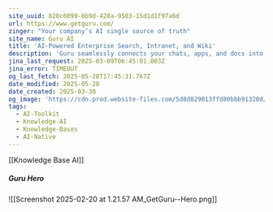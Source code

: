 ```yaml
---
site_uuid: 828c6099-6b9d-428a-9503-15d1d1f97a6d
url: https://www.getguru.com/
zinger: "Your company’s AI single source of truth"
site_name: Guru AI
title: 'AI-Powered Enterprise Search, Intranet, and Wiki'
description: 'Guru seamlessly connects your chats, apps, and docs into one single source of truth with our all-in-one knowledge platform for enterprise search, knowledge base, wiki, and intranet.'
jina_last_request: 2025-03-09T06:45:01.003Z
jina_error: TIMEOUT
og_last_fetch: 2025-05-28T17:45:31.767Z
date_modified: 2025-05-28
date_created: 2025-03-30
og_image: 'https://cdn.prod.website-files.com/5d8d029013ffd80bbb91320d/67a65c0c4ad3942cc0631529_OG-1%20(2).avif'
tags:
  - AI-Toolkit
  - Knowledge-AI
  - Knowledge-Bases
  - AI-Native
---
```


[[Knowledge Base AI]]

##### Guru Hero
![[Screenshot 2025-02-20 at 1.21.57 AM_GetGuru--Hero.png]]
